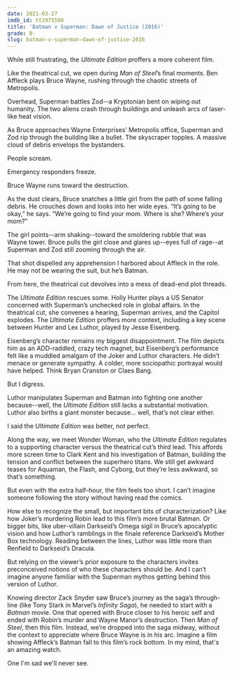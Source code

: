 ```yaml
---
date: 2021-03-27
imdb_id: tt2975590
title: 'Batman v Superman: Dawn of Justice (2016)'
grade: B-
slug: batman-v-superman-dawn-of-justice-2016
---
```


While still frustrating, the _Ultimate Edition_ proffers a more coherent film.

<!-- end -->

Like the theatrical cut, we open during <span data-imdb-id="tt0770828">_Man of Steel_</span>’s final moments. Ben Affleck plays Bruce Wayne, rushing through the chaotic streets of Metropolis.

Overhead, Superman battles Zod--a Kryptonian bent on wiping out humanity. The two aliens crash through buildings and unleash arcs of laser-like heat vision.

As Bruce approaches Wayne Enterprises’ Metropolis office, Superman and Zod rip through the building like a bullet. The skyscraper topples. A massive cloud of debris envelops the bystanders.

People scream.

Emergency responders freeze.

Bruce Wayne runs toward the destruction.

As the dust clears, Bruce snatches a little girl from the path of some falling debris. He crouches down and looks into her wide eyes. “It’s going to be okay,” he says. “We’re going to find your mom. Where is she? Where’s your mom?”

The girl points--arm shaking--toward the smoldering rubble that was Wayne tower. Bruce pulls the girl close and glares up--eyes full of rage--at Superman and Zod still zooming through the air.

That shot dispelled any apprehension I harbored about Affleck in the role. He may not be wearing the suit, but he’s Batman.

From here, the theatrical cut devolves into a mess of dead-end plot threads.

The _Ultimate Edition_ rescues some. Holly Hunter plays a US Senator concerned with Superman’s unchecked role in global affairs. In the theatrical cut, she convenes a hearing, Superman arrives, and the Capitol explodes. The _Ultimate Edition_ proffers more context, including a key scene between Hunter and Lex Luthor, played by Jesse Eisenberg.

Eisenberg’s character remains my biggest disappointment. The film depicts him as an ADD-raddled, crazy tech magnet, but Eisenberg’s performance felt like a muddled amalgam of the Joker and Luthor characters. He didn’t menace or generate sympathy. A colder, more sociopathic portrayal would have helped. Think Bryan Cranston or Claes Bang.

But I digress.

Luthor manipulates Superman and Batman into fighting one another because--well, the _Ultimate Edition_ still lacks a substantial motivation. Luthor also births a giant monster because… well, that’s not clear either.

I said the _Ultimate Edition_ was better, not perfect.

Along the way, we meet Wonder Woman, who the _Ultimate Edition_ regulates to a supporting character versus the theatrical cut’s third lead. This affords more screen time to Clark Kent and his investigation of Batman, building the tension and conflict between the superhero titans. We still get awkward teases for Aquaman, the Flash, and Cyborg, but they’re less awkward, so that’s something.

But even with the extra half-hour, the film feels too short. I can’t imagine someone following the story without having read the comics.

How else to recognize the small, but important bits of characterization? Like how Joker’s murdering Robin lead to this film’s more brutal Batman. Or bigger bits, like uber-villain Darkseid’s Omega sigil in Bruce’s apocalyptic vision and how Luthor’s ramblings in the finale reference Darkseid’s Mother Box technology. Reading between the lines, Luthor was little more than Renfield to Darkseid’s Dracula.

But relying on the viewer’s prior exposure to the characters invites preconceived notions of who these characters should be. And I can’t imagine anyone familiar with the Superman mythos getting behind this version of Luthor.

Knowing director Zack Snyder saw Bruce’s journey as the saga’s through-line (like Tony Stark in Marvel’s _Infinity Saga_), he needed to start with a _Batman_ movie. One that opened with Bruce closer to his heroic self and ended with Robin’s murder and Wayne Manor’s destruction. Then _Man of Steel_, then this film. Instead, we’re dropped into the saga midway, without the context to appreciate where Bruce Wayne is in his arc. Imagine a film showing Affleck’s Batman fall to this film’s rock bottom. In my mind, that's an amazing watch.

One I'm sad we'll never see.